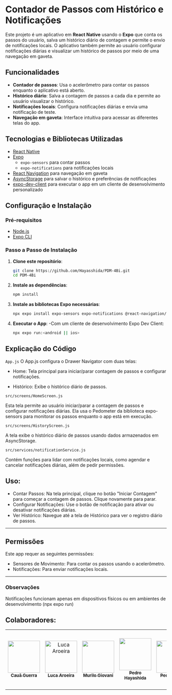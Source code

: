 # Contador de Passos com Histórico e Notificações

Este projeto é um aplicativo em **React Native** usando o **Expo** que conta os passos do usuário, salva um histórico diário de contagem e permite o envio de notificações locais. O aplicativo também permite ao usuário configurar notificações diárias e visualizar um histórico de passos por meio de uma navegação em gaveta.

## Funcionalidades

- **Contador de passos**: Usa o acelerômetro para contar os passos enquanto o aplicativo está aberto.
- **Histórico diário**: Salva a contagem de passos a cada dia e permite ao usuário visualizar o histórico.
- **Notificações locais**: Configura notificações diárias e envia uma notificação de teste.
- **Navegação em gaveta**: Interface intuitiva para acessar as diferentes telas do app.

## Tecnologias e Bibliotecas Utilizadas

- [React Native](https://reactnative.dev/)
- [Expo](https://expo.dev/)
  - `expo-sensors` para contar passos
  - `expo-notifications` para notificações locais
- [React Navigation](https://reactnavigation.org/) para navegação em gaveta
- [AsyncStorage](https://react-native-async-storage.github.io/async-storage/) para salvar o histórico e preferências de notificações
- [expo-dev-client](https://docs.expo.dev/development/introduction/) para executar o app em um cliente de desenvolvimento personalizado

## Configuração e Instalação

### Pré-requisitos

- [Node.js](https://nodejs.org/)
- [Expo CLI](https://docs.expo.dev/get-started/installation/) 

### Passo a Passo de Instalação

1. **Clone este repositório**:
   ```bash
   git clone https://github.com/Hayasshida/PDM-4Bi.git
   cd PDM-4Bi
   ```

2. **Instale as dependências**:
   ```bash
   npm install
   ```

3. **Instale as bibliotecas Expo necessárias**:
   ```bash
   npx expo install expo-sensors expo-notifications @react-navigation/drawer @react-navigation/native async-storage
   ```

4. **Executar o App**:
   -Com um cliente de desenvolvimento Expo Dev Client:
     ```bash
     npx expo run:<android || ios>
     ```

## Explicação do Código
`App.js`
O App.js configura o Drawer Navigator com duas telas:

- Home: Tela principal para iniciar/parar contagem de passos e configurar notificações.
  
- Histórico: Exibe o histórico diário de passos.

`src/screens/HomeScreen.js`

Esta tela permite ao usuário iniciar/parar a contagem de passos e configurar notificações diárias. Ela usa o Pedometer da biblioteca expo-sensors para monitorar os passos enquanto o app está em execução.

`src/screens/HistoryScreen.js`

A tela exibe o histórico diário de passos usando dados armazenados em AsyncStorage.

`src/services/notificationService.js`

Contém funções para lidar com notificações locais, como agendar e cancelar notificações diárias, além de pedir permissões.


## Uso: 
- Contar Passos: Na tela principal, clique no botão "Iniciar Contagem" para começar a contagem de passos. Clique novamente para parar.
- Configurar Notificações: Use o botão de notificação para ativar ou desativar notificações diárias.
- Ver Histórico: Navegue até a tela de Histórico para ver o registro diário de passos.

---

## Permissões
Este app requer as seguintes permissões:

- Sensores de Movimento: Para contar os passos usando o acelerômetro.
- Notificações: Para enviar notificações locais.

---

### Observações
Notificações funcionam apenas em dispositivos físicos ou em ambientes de desenvolvimento (npx expo run)

## Colaboradores:
<table>
    <tr>
        <td align="center">
            <a href="https://www.github.com/caua-guerra">
                <img
                    src="https://avatars.githubusercontent.com/caua-guerra"
                    width="100px;"
                />
                <br />
                <sub>
                    <b> Cauã Guerra </b>
                </sub>
            </a>
        </td>
        <td align="center">
            <a href="https://github.com/lucaaroeiracrv">
                <img
                    src="https://avatars.githubusercontent.com/lucaaroeiracrv"
                    width="100px;"
                    alt="Luca Aroeira"
                />
                <br />
                <sub>
                    <b> Luca Aroeira </b>
                </sub>
            </a>
        </td>
        <td align="center">
            <a href="https://github.com/mumuka3632">
                <img
                    src="https://avatars.githubusercontent.com/mumuka3632"
                    width="100px;"
                />
                <br />
                <sub>
                    <b> Murilo Giovani </b>
                </sub>
            </a>
        </td>
        <td align="center">
            <a href="https://github.com/hayasshida">
                <img
                    src="https://avatars.githubusercontent.com/hayasshida"
                    width="100px;"
                />
                <br />
                <sub>
                    <b> Pedro Hayashida </b>
                </sub>
            </a>
        </td>
        <td align="center">
            <a href="https://github.com/kohnn">
                <img
                    src="https://avatars.githubusercontent.com/kohnn"
                    width="100px;"
                />
                <br />
                <sub>
                    <b> Pedro Kohn </b>
                </sub>
            </a>
        </td>
        <td align="center">
            <a href="https://github.com/mockjk">
                <img
                    src="https://avatars.githubusercontent.com/mockjk"
                    width="100px;"
                />
                <br />
                <sub>
                    <b> Richard Vinicius </b>
                </sub>
            </a>
        </td>
      <td align="center">
            <a href="https://github.com/EnCglds">
                <img
                    src="https://avatars.githubusercontent.com/EnCglds"
                    width="100px;"
                />
                <br />
                <sub>
                    <b> Enzo Corbanezi Gasques Landim De Souza </b>
                </sub>
            </a>
        </td>
    </tr>
